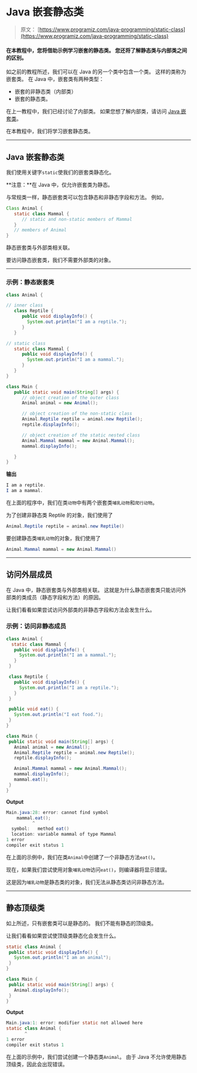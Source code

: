# Java 嵌套静态类

> 原文： [https://www.programiz.com/java-programming/static-class](https://www.programiz.com/java-programming/static-class)

#### 在本教程中，您将借助示例学习嵌套的静态类。 您还将了解静态类与内部类之间的区别。

如之前的教程所述，我们可以在 Java 的另一个类中包含一个类。 这样的类称为嵌套类。 在 Java 中，嵌套类有两种类型：

*   嵌套的非静态类（内部类）
*   嵌套的静态类。

在上一教程中，我们已经讨论了内部类。 如果您想了解内部类，请访问 [Java 嵌套类](https://www.programiz.com/java-programming/nested-inner-class)。

在本教程中，我们将学习嵌套静态类。

* * *

## Java 嵌套静态类

我们使用关键字`static`使我们的嵌套类静态化。

**注意：**在 Java 中，仅允许嵌套类为静态。

与常规类一样，静态嵌套类可以包含静态和非静态字段和方法。 例如，

```java
Class Animal {
   static class Mammal {
      // static and non-static members of Mammal
   }
   // members of Animal
} 
```

静态嵌套类与外部类相关联。

要访问静态嵌套类，我们不需要外部类的对象。

* * *

### 示例：静态嵌套类

```java
class Animal {

// inner class
   class Reptile {
      public void displayInfo() {
        System.out.println("I am a reptile.");
      }
   }

// static class
   static class Mammal {
      public void displayInfo() {
        System.out.println("I am a mammal.");
      }
   }
}

class Main {
   public static void main(String[] args) {
      // object creation of the outer class
      Animal animal = new Animal();

      // object creation of the non-static class
      Animal.Reptile reptile = animal.new Reptile();
      reptile.displayInfo();

      // object creation of the static nested class
      Animal.Mammal mammal = new Animal.Mammal();
      mammal.displayInfo();

   }
} 
```

**输出**

```java
I am a reptile.
I am a mammal. 
```

在上面的程序中，我们在类`动物`中有两个嵌套类`哺乳动物`和`爬行动物`。

为了创建非静态类 Reptile 的对象，我们使用了

```java
Animal.Reptile reptile = animal.new Reptile() 
```

要创建静态类`哺乳动物`的对象，我们使用了

```java
Animal.Mammal mammal = new Animal.Mammal() 
```

* * *

## 访问外层成员

在 Java 中，静态嵌套类与外部类相关联。 这就是为什么静态嵌套类只能访问外部类的类成员（静态字段和方法）的原因。

让我们看看如果尝试访问外部类的非静态字段和方法会发生什么。

### 示例：访问非静态成员

```java
class Animal {
  static class Mammal {
   public void displayInfo() {
     System.out.println("I am a mammal.");
   }
 }

 class Reptile {
   public void displayInfo() {
     System.out.println("I am a reptile.");
   }
 }

 public void eat() {
   System.out.println("I eat food.");
 }
}

class Main {
 public static void main(String[] args) {
   Animal animal = new Animal();
   Animal.Reptile reptile = animal.new Reptile();
   reptile.displayInfo();

   Animal.Mammal mammal = new Animal.Mammal();
   mammal.displayInfo();
   mammal.eat();
 }
} 
```

**Output**

```java
Main.java:28: error: cannot find symbol
    mammal.eat();
          ^
  symbol:   method eat()
  location: variable mammal of type Mammal
1 error
compiler exit status 1 
```

在上面的示例中，我们在类`Animal`中创建了一个非静态方法`eat()`。

现在，如果我们尝试使用对象`哺乳动物`访问`eat()`，则编译器将显示错误。

这是因为`哺乳动物`是静态类的对象，我们无法从静态类访问非静态方法。

* * *

## 静态顶级类

如上所述，只有嵌套类可以是静态的。 我们不能有静态的顶级类。

让我们看看如果尝试使顶级类静态化会发生什么。

```java
static class Animal {
 public static void displayInfo() {
   System.out.println("I am an animal");
 }
}

class Main {
 public static void main(String[] args) {
   Animal.displayInfo();
 }
} 
```

**Output**

```java
Main.java:1: error: modifier static not allowed here
static class Animal {
       ^
1 error
compiler exit status 1 
```

在上面的示例中，我们尝试创建一个静态类`Animal`。 由于 Java 不允许使用静态顶级类，因此会出现错误。